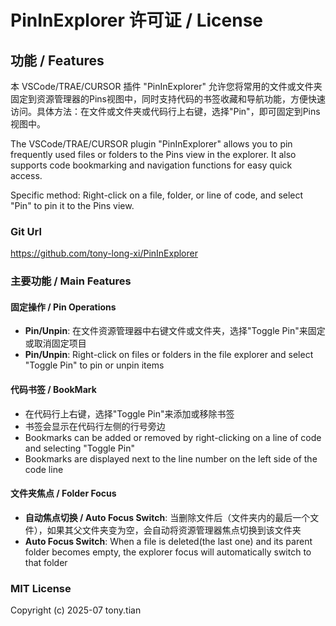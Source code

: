 # PinInExplorer 许可证 / License

## 功能 / Features

本 VSCode/TRAE/CURSOR 插件 "PinInExplorer" 允许您将常用的文件或文件夹固定到资源管理器的Pins视图中，同时支持代码的书签收藏和导航功能，方便快速访问。具体方法：在文件或文件夹或代码行上右键，选择"Pin"，即可固定到Pins视图中。

The VSCode/TRAE/CURSOR plugin "PinInExplorer" allows you to pin frequently used files or folders to the Pins view in the explorer. It also supports code bookmarking and navigation functions for easy quick access.

Specific method: Right-click on a file, folder, or line of code, and select "Pin" to pin it to the Pins view.

### Git Url
https://github.com/tony-long-xi/PinInExplorer

### 主要功能 / Main Features

#### 固定操作 / Pin Operations
- **Pin/Unpin**: 在文件资源管理器中右键文件或文件夹，选择"Toggle Pin"来固定或取消固定项目
- **Pin/Unpin**: Right-click on files or folders in the file explorer and select "Toggle Pin" to pin or unpin items


#### 代码书签 / BookMark
- 在代码行上右键，选择"Toggle Pin"来添加或移除书签
- 书签会显示在代码行左侧的行号旁边
- Bookmarks can be added or removed by right-clicking on a line of code and selecting "Toggle Pin"
- Bookmarks are displayed next to the line number on the left side of the code line

#### 文件夹焦点 / Folder Focus
- **自动焦点切换 / Auto Focus Switch**: 当删除文件后（文件夹内的最后一个文件），如果其父文件夹变为空，会自动将资源管理器焦点切换到该文件夹
- **Auto Focus Switch**: When a file is deleted(the last one) and its parent folder becomes empty, the explorer focus will automatically switch to that folder

### MIT License

Copyright (c) 2025-07 tony.tian
